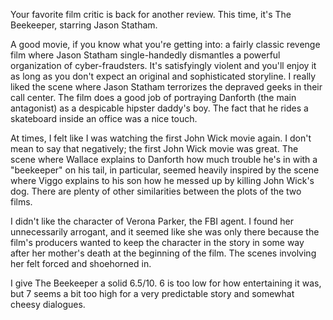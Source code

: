 Your favorite film critic is back for another review. This time, it's The Beekeeper, starring Jason Statham.

A good movie, if you know what you're getting into: a fairly classic revenge film where Jason Statham single-handedly dismantles a powerful organization of cyber-fraudsters. It's satisfyingly violent and you'll enjoy it as long as you don't expect an original and sophisticated storyline. I really liked the scene where Jason Statham terrorizes the depraved geeks in their call center. The film does a good job of portraying Danforth (the main antagonist) as a despicable hipster daddy's boy. The fact that he rides a skateboard inside an office was a nice touch.

At times, I felt like I was watching the first John Wick movie again. I don't mean to say that negatively; the first John Wick movie was great. The scene where Wallace explains to Danforth how much trouble he's in with a "beekeeper" on his tail, in particular, seemed heavily inspired by the scene where Viggo explains to his son how he messed up by killing John Wick's dog. There are plenty of other similarities between the plots of the two films.

I didn't like the character of Verona Parker, the FBI agent. I found her unnecessarily arrogant, and it seemed like she was only there because the film's producers wanted to keep the character in the story in some way after her mother's death at the beginning of the film. The scenes involving her felt forced and shoehorned in.

I give The Beekeeper a solid 6.5/10. 6 is too low for how entertaining it was, but 7 seems a bit too high for a very predictable story and somewhat cheesy dialogues.
